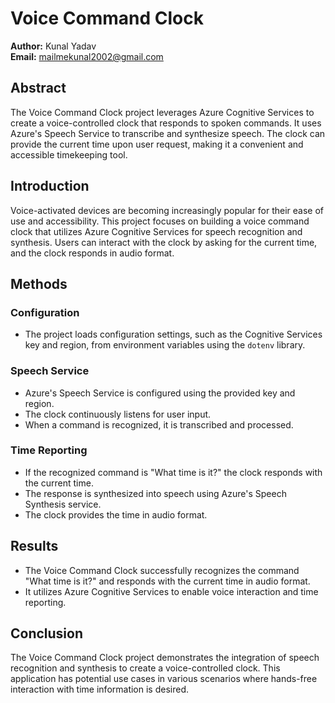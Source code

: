 # Voice Command Clock

**Author:** Kunal Yadav  
**Email:** mailmekunal2002@gmail.com

## Abstract

The Voice Command Clock project leverages Azure Cognitive Services to create a voice-controlled clock that responds to spoken commands. It uses Azure's Speech Service to transcribe and synthesize speech. The clock can provide the current time upon user request, making it a convenient and accessible timekeeping tool.

## Introduction

Voice-activated devices are becoming increasingly popular for their ease of use and accessibility. This project focuses on building a voice command clock that utilizes Azure Cognitive Services for speech recognition and synthesis. Users can interact with the clock by asking for the current time, and the clock responds in audio format.

## Methods

### Configuration

- The project loads configuration settings, such as the Cognitive Services key and region, from environment variables using the `dotenv` library.

### Speech Service

- Azure's Speech Service is configured using the provided key and region.
- The clock continuously listens for user input.
- When a command is recognized, it is transcribed and processed.

### Time Reporting

- If the recognized command is "What time is it?" the clock responds with the current time.
- The response is synthesized into speech using Azure's Speech Synthesis service.
- The clock provides the time in audio format.

## Results

- The Voice Command Clock successfully recognizes the command "What time is it?" and responds with the current time in audio format.
- It utilizes Azure Cognitive Services to enable voice interaction and time reporting.

## Conclusion

The Voice Command Clock project demonstrates the integration of speech recognition and synthesis to create a voice-controlled clock. This application has potential use cases in various scenarios where hands-free interaction with time information is desired.
